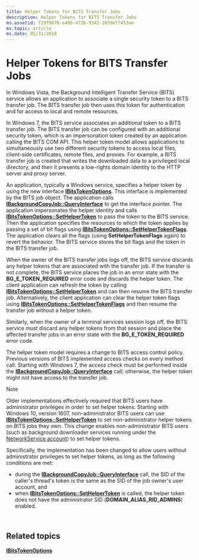 ```yaml
---
title: Helper Tokens for BITS Transfer Jobs
description: Helper Tokens for BITS Transfer Jobs
ms.assetid: f29f9870-e406-472b-9342-203def7453ae
ms.topic: article
ms.date: 05/31/2018
---
```


# Helper Tokens for BITS Transfer Jobs

In Windows Vista, the Background Intelligent Transfer Service (BITS) service allows an application to associate a single security token to a BITS transfer job. The BITS transfer job then uses this token for authentication and for access to local and remote resources.

In Windows 7, the BITS service associates an additional token to a BITS transfer job. The BITS transfer job can be configured with an additional security token, which is an impersonation token created by an application calling the BITS COM API. This helper token model allows applications to simultaneously use two different security tokens to access local files, client-side certificates, remote files, and proxies. For example, a BITS transfer job is created that writes the downloaded data to a privileged local directory, and then it presents a low-rights domain identity to the HTTP server and proxy server.

An application, typically a Windows service, specifies a helper token by using the new interface [**IBitsTokenOptions**](/windows/desktop/api/Bits4_0/nn-bits4_0-ibitstokenoptions). This interface is implemented by the BITS job object. The application calls [**IBackgroundCopyJob::QueryInterface**](/windows/desktop/api/Bits/nn-bits-ibackgroundcopyjob) to get the interface pointer. The application impersonates the helper identity and calls [**IBitsTokenOptions::SetHelperToken**](/windows/desktop/api/Bits4_0/nf-bits4_0-ibitstokenoptions-sethelpertoken) to pass the token to the BITS service. Then the application specifies the resources to which the token applies by passing a set of bit flags using [**IBitsTokenOptions::SetHelperTokenFlags**](/windows/desktop/api/Bits4_0/nf-bits4_0-ibitstokenoptions-sethelpertokenflags). The application clears all the flags (using **SetHelperTokenFlags** again) to revert the behavior. The BITS service stores the bit flags and the token in the BITS transfer job.

When the owner of the BITS transfer jobs logs off, the BITS service discards any helper tokens that are associated with the transfer job. If the transfer is not complete, the BITS service places the job in an error state with the **BG\_E\_TOKEN\_REQUIRED** error code and discards the helper token. The client application can refresh the token by calling [**IBitsTokenOptions::SetHelperToken**](/windows/desktop/api/Bits4_0/nf-bits4_0-ibitstokenoptions-sethelpertoken) and can then resume the BITS transfer job. Alternatively, the client application can clear the helper token flags using [**IBitsTokenOptions::SetHelperTokenFlags**](/windows/desktop/api/Bits4_0/nf-bits4_0-ibitstokenoptions-sethelpertokenflags) and then resume the transfer job without a helper token.

Similarly, when the owner of a terminal services session logs off, the BITS service must discard any helper tokens from that session and place the affected transfer jobs in an error state with the **BG\_E\_TOKEN\_REQUIRED** error code.

The helper token model requires a change to BITS access control policy. Previous versions of BITS implemented access checks on every method call. Starting with Windows 7, the access check must be performed inside the [**IBackgroundCopyJob::QueryInterface**](/windows/desktop/api/Bits/nn-bits-ibackgroundcopyjob) call; otherwise, the helper token might not have access to the transfer job.

> [!Note]  
> Older implementations effectively required that BITS users have administrator privileges in order to set helper tokens. Starting with Windows 10, version 1607, non-administrator BITS users can use [**IBitsTokenOptions::SetHelperToken**](/windows/desktop/api/Bits4_0/nf-bits4_0-ibitstokenoptions-sethelpertoken) to set non-administrator helper tokens on BITS jobs they own. This change enables non-administrator BITS users (such as background downloader services running under the [NetworkService account](/windows/desktop/Services/networkservice-account)) to set helper tokens.
>
> Specifically, the implementation has been changed to allow users without administrator privileges to set helper tokens, as long as the following conditions are met:
>
> -   during the [**IBackgroundCopyJob::QueryInterface**](/windows/desktop/api/Bits/nn-bits-ibackgroundcopyjob) call, the SID of the caller's thread's token is the same as the SID of the job owner's user account, and
> -   when [**IBitsTokenOptions::SetHelperToken**](/windows/desktop/api/Bits4_0/nf-bits4_0-ibitstokenoptions-sethelpertoken) is called, the helper token does not have the administrator SID (**DOMAIN\_ALIAS\_RID\_ADMINS**) enabled.

 

## Related topics

<dl> <dt>

[**IBitsTokenOptions**](/windows/desktop/api/Bits4_0/nn-bits4_0-ibitstokenoptions)
</dt> </dl>

 

 